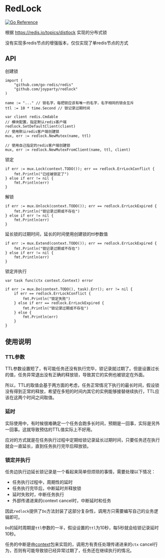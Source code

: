 # RedLock

[![Go Reference](https://pkg.go.dev/badge/github.com/joyparty/redlock.svg)](https://pkg.go.dev/github.com/joyparty/redlock)

根据 https://redis.io/topics/distlock 实现的分布式锁

没有实现多redis节点的增强版本，仅仅实现了单redis节点的方式

## API

创建锁
```golang
import (
	"github.com/go-redis/redis"
	"github.com/joyparty/redlock"
)

name := "..." // 锁名字，每把锁应该有唯一的名字，名字相同的锁会互斥
ttl := 10 * time.Second	// 锁记录过期时间

var client redis.Cmdable
// 模块配置，指定默认redis客户端
redlock.SetDefaultClient(client)
// 使用默认redis客户端创建锁
mux, err := redlock.NewMutex(name, ttl)

// 使用自己指定的redis客户端创建锁
mux, err := redlock.NewMutexFromClient(name, ttl, client)
```

锁定
```golang
if err := mux.Lock(context.TODO()); err == redlock.ErrLockConflict {
	fmt.Println("已经被锁定了")
} else if err != nil {
	fmt.Println(err)
}
```

解锁
```golang
if err := mux.Unlock(context.TODO()); err == redlock.ErrLockExpired {
	fmt.Println("锁记录过期或不存在")
} else if err != nil {
	fmt.Println(err)
}
```

延长锁的过期时间，延长的时间使用创建锁的ttl参数值
```golang
if err := mux.Extend(context.TODO()); err == redlock.ErrLockExpired {
	fmt.Println("锁记录过期或不存在")
} else if err != nil {
	fmt.Println(err)
}
```

锁定并执行
```golang
var task func(ctx context.Context) error

if err := mux.Do(context.TODO(), task).Err(); err != nil {
	if err == redlock.ErrLockConflict {
		fmt.Println("锁定失败")
	} else if err == redlock.ErrLockExpired {
		fmt.Println("锁记录过期或不存在")
	} else {
		fmt.Println(err)
	}
}
```

## 使用说明

### TTL参数

TTL参数设置短了，有可能任务还没有执行完毕，锁记录就过期了。但是设置过长的值，任务异常退出没有正确的释放锁，导致其它的实例也被锁定在外面。

所以，TTL的取值会基于两方面的考虑，任务正常情况下执行的最长时间，假设锁没有得到正常的释放，希望在多短的时间内其它的实例能够接替继续执行，TTL应该在这两个时间之间取值。

### 延时

实际使用中，有时候很难确定一个任务会跑多长时间，预期是一回事，实际是另外一回事。这就导致预估的TTL值实际上不好用。

应对的方式就是在任务执行过程中定期给锁记录延长过期时间，只要任务还在执行就会一直延长，直到任务执行完毕后释放锁。

### 锁定并执行

任务边执行边延长锁记录是一个看起来简单但烦琐的事情，需要处理以下情况：

- 任务执行过程中，周期性的延时
- 任务执行完毕后，中断延时并释放锁
- 延时失败时，中断任务执行
- 外部传递进来的context cancel时，中断延时和任务

因此`redlock`提供了`Do`方法封装了这部分复杂性，调用方只需要编写自己的业务逻辑即可。

`Do`的延时周期是`ttl`参数的一半，假设设置的`ttl`为10秒，每5秒就会给锁记录延时10秒。

任务的中断是由[context](https://golang.org/pkg/context)包来实现的，调用方有责任处理传递进来的`ctx` cancel行为，否则有可能导致锁已经异常过期了，任务还在继续执行的情况。
